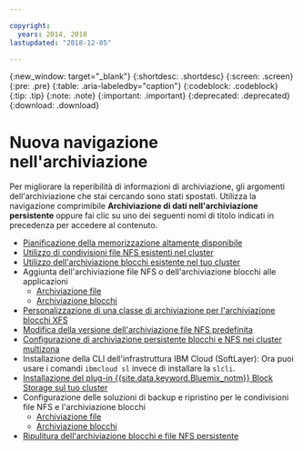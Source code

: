 ```yaml
---

copyright:
  years: 2014, 2018
lastupdated: "2018-12-05"

---
```


{:new_window: target="_blank"}
{:shortdesc: .shortdesc}
{:screen: .screen}
{:pre: .pre}
{:table: .aria-labeledby="caption"}
{:codeblock: .codeblock}
{:tip: .tip}
{:note: .note}
{:important: .important}
{:deprecated: .deprecated}
{:download: .download}


# Nuova navigazione nell'archiviazione
Per migliorare la reperibilità di informazioni di archiviazione, gli argomenti dell'archiviazione che stai cercando sono stati spostati. Utilizza la navigazione comprimibile **Archiviazione di dati nell'archiviazione persistente** oppure fai clic su uno dei seguenti nomi di titolo indicati in precedenza per accedere al contenuto.

*  [Pianificazione della memorizzazione altamente disponibile](cs_storage_planning.html#storage_planning)
*  [Utilizzo di condivisioni file NFS esistenti nel cluster](cs_storage_file.html#existing_file)
*  [Utilizzo dell'archiviazione blocchi esistente nel tuo cluster](cs_storage_block.html#existing_block)
*  Aggiunta dell'archiviazione file NFS o dell'archiviazione blocchi alle applicazioni
    * [Archiviazione file](cs_storage_file.html#add_file)
    * [Archiviazione blocchi](cs_storage_block.html#add_block)
*  [Personalizzazione di una classe di archiviazione per l'archiviazione blocchi XFS](cs_storage_block.html#custom_storageclass)
*  [Modifica della versione dell'archiviazione file NFS predefinita](cs_storage_file.html#nfs_version)
*  [Configurazione di archiviazione persistente blocchi e NFS nei cluster multizona](cs_storage_basics.html#multizone)
*  Installazione della CLI dell'infrastruttura IBM Cloud (SoftLayer): Ora puoi usare i comandi `ibmcloud sl` invece di installare la `slcli`.
*  [Installazione del plug-in {{site.data.keyword.Bluemix_notm}} Block Storage sul tuo cluster](cs_storage_block.html#install_block)
*  Configurazione delle soluzioni di backup e ripristino per le condivisioni file NFS e l'archiviazione blocchi
    * [Archiviazione file](cs_storage_file.html#backup_restore)
    * [Archiviazione blocchi](cs_storage_block.html#backup_restore)
*  [Ripulitura dell'archiviazione blocchi e file NFS persistente](cs_storage_remove.html#cleanup)
